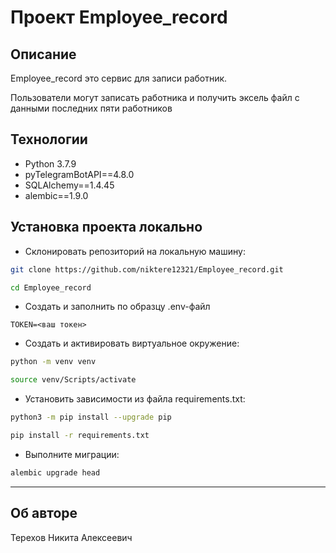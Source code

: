 # Проект Employee_record

## Описание

Employee_record это сервис для записи работник.

Пользователи могут записать работника и получить эксель файл с данными последних пяти работников

## Технологии
- Python 3.7.9
- pyTelegramBotAPI==4.8.0
- SQLAlchemy==1.4.45
- alembic==1.9.0

## Установка проекта локально

* Склонировать репозиторий на локальную машину:
```bash
git clone https://github.com/niktere12321/Employee_record.git
```
```bash
cd Employee_record
```

- Создать и заполнить по образцу .env-файл
```
TOKEN=<ваш токен>
```

* Cоздать и активировать виртуальное окружение:

```bash
python -m venv venv
```

```bash
source venv/Scripts/activate
```

* Установить зависимости из файла requirements.txt:

```bash
python3 -m pip install --upgrade pip
```
```bash
pip install -r requirements.txt
```

* Выполните миграции:
```bash
alembic upgrade head
```

---
## Об авторе

Терехов Никита Алексеевич